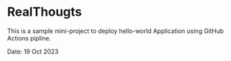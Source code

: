 # RealThougts
This is a sample mini-project to deploy hello-world Application using GitHub Actions pipline.

Date: 19 Oct 2023
